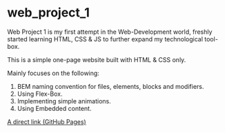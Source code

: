 # web_project_1

Web Project 1
is my first attempt in the Web-Development world, freshly started learning HTML, CSS & JS to further expand my technological tool-box.

This is a simple one-page website built with HTML & CSS only.

Mainly focuses on the following:
1. BEM naming convention for files, elements, blocks and modifiers.
2. Using Flex-Box.
3. Implementing simple animations.
4. Using Embedded content.


[A direct link (GitHub Pages)](https://mrseif123.github.io/web_project_1/)
